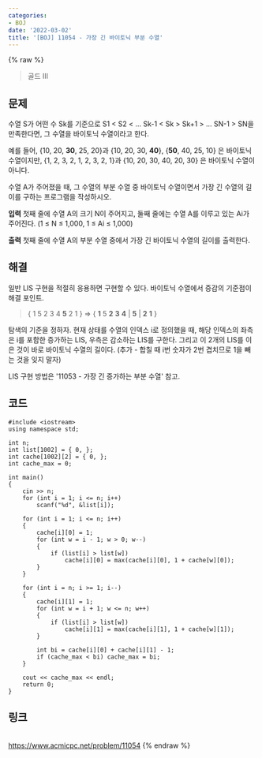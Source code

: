 ```yaml
---
categories:
- BOJ
date: '2022-03-02'
title: '[BOJ] 11054 - 가장 긴 바이토닉 부분 수열'
---
```


{% raw %}
>골드 III

## 문제
수열 S가 어떤 수 Sk를 기준으로 S1  < S2  < ... Sk-1  < Sk  > Sk+1  > ... SN-1  > SN을 만족한다면, 그 수열을 바이토닉 수열이라고 한다.

예를 들어, {10, 20,  **30**, 25, 20}과 {10, 20, 30,  **40**}, {**50**, 40, 25, 10} 은 바이토닉 수열이지만, {1, 2, 3, 2, 1, 2, 3, 2, 1}과 {10, 20, 30, 40, 20, 30} 은 바이토닉 수열이 아니다.

수열 A가 주어졌을 때, 그 수열의 부분 수열 중 바이토닉 수열이면서 가장 긴 수열의 길이를 구하는 프로그램을 작성하시오.

**입력**
첫째 줄에 수열 A의 크기 N이 주어지고, 둘째 줄에는 수열 A를 이루고 있는 Ai가 주어진다. (1 ≤ N ≤ 1,000, 1 ≤ Ai  ≤ 1,000)

**출력**
첫째 줄에 수열 A의 부분 수열 중에서 가장 긴 바이토닉 수열의 길이를 출력한다.

##  해결
일반 LIS 구현을 적절히 응용하면 구현할 수 있다. 바이토닉 수열에서 증감의 기준점이 해결 포인트.

>{ 1 5 2 3  4  **5**  2  1 } =>
>{ **1** 5 **2** **3** **4**  | **5** |  **2**  **1** }

탐색의 기준을 정하자. 현재 상태를 수열의 인덱스 i로 정의했을 때, 해당 인덱스의 좌측은 i를 포함한 증가하는 LIS, 우측은 감소하는 LIS를 구한다. 그리고 이 2개의 LIS를 이은 것이 바로 바이토닉 수열의 길이다. (추가 - 합칠 때 i번 숫자가 2번 겹치므로 1을 빼는 것을 잊지 말자)

LIS 구현 방법은 '11053 - 가장 긴 증가하는 부분 수열' 참고.

## 코드
```
#include <iostream>
using namespace std;

int n;
int list[1002] = { 0, };
int cache[1002][2] = { 0, };
int cache_max = 0;

int main()
{
	cin >> n;
	for (int i = 1; i <= n; i++)
		scanf("%d", &list[i]);

	for (int i = 1; i <= n; i++)
	{
		cache[i][0] = 1;
		for (int w = i - 1; w > 0; w--)
		{
			if (list[i] > list[w])
				cache[i][0] = max(cache[i][0], 1 + cache[w][0]);
		}
	}

	for (int i = n; i >= 1; i--)
	{
		cache[i][1] = 1;
		for (int w = i + 1; w <= n; w++)
		{
			if (list[i] > list[w])
				cache[i][1] = max(cache[i][1], 1 + cache[w][1]);
		}

		int bi = cache[i][0] + cache[i][1] - 1;
		if (cache_max < bi) cache_max = bi;
	}

	cout << cache_max << endl;
	return 0;
}
```

## 링크
<br>https://www.acmicpc.net/problem/11054
{% endraw %}